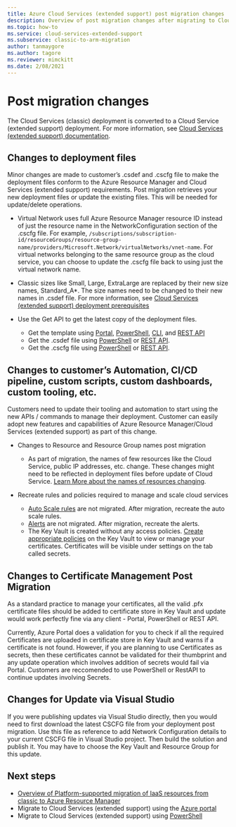 ```yaml
---
title: Azure Cloud Services (extended support) post migration changes
description: Overview of post migration changes after migrating to Cloud Services (extended support)
ms.topic: how-to
ms.service: cloud-services-extended-support
ms.subservice: classic-to-arm-migration
author: tanmaygore
ms.author: tagore
ms.reviewer: mimckitt
ms.date: 2/08/2021
---
```

 
# Post migration changes
The Cloud Services (classic) deployment is converted to a Cloud Service (extended support) deployment. For more information, see [Cloud Services (extended support) documentation](deploy-prerequisite.md).  

## Changes to deployment files 

Minor changes are made to customer’s .csdef and .cscfg file to make the deployment files conform to the Azure Resource Manager and Cloud Services (extended support) requirements. Post migration retrieves your new deployment files or update the existing files. This will be needed for update/delete operations.  

- Virtual Network uses full Azure Resource Manager resource ID instead of just the resource name in the NetworkConfiguration section of the .cscfg file. For example, `/subscriptions/subscription-id/resourceGroups/resource-group-name/providers/Microsoft.Network/virtualNetworks/vnet-name`. For virtual networks belonging to the same resource group as the cloud service, you can choose to update the .cscfg file back to using just the virtual network name.  

- Classic sizes like Small, Large, ExtraLarge are replaced by their new size names, Standard_A*. The size names need to be changed to their new names in .csdef file. For more information, see [Cloud Services (extended support) deployment prerequisites](deploy-prerequisite.md#required-definition-file-csdef-updates)

- Use the Get API to get the latest copy of the deployment files. 
    - Get the template using [Portal](../azure-resource-manager/templates/export-template-portal.md), [PowerShell](../azure-resource-manager/management/manage-resource-groups-powershell.md#export-resource-groups-to-templates), [CLI](../azure-resource-manager/management/manage-resource-groups-cli.md#export-resource-groups-to-templates), and [REST API](/rest/api/resources/resourcegroups/exporttemplate) 
    - Get the .csdef file using [PowerShell](/powershell/module/az.cloudservice/?preserve-view=true&view=azps-5.4.0#cloudservice) or [REST API](/rest/api/compute/cloudservices/rest-get-package). 
    - Get the .cscfg file using [PowerShell](/powershell/module/az.cloudservice/?preserve-view=true&view=azps-5.4.0#cloudservice) or [REST API](/rest/api/compute/cloudservices/rest-get-package). 
    
 

## Changes to customer’s Automation, CI/CD pipeline, custom scripts, custom dashboards, custom tooling, etc.  

Customers need to update their tooling and automation to start using the new APIs / commands to manage their deployment. Customer can easily adopt new features and capabilities of Azure Resource Manager/Cloud Services (extended support) as part of this change. 

- Changes to Resource and Resource Group names post migration
    - As part of migration, the names of few resources like the Cloud Service, public IP addresses, etc. change. These changes might need to be reflected in deployment files before update of Cloud Service. [Learn More about the names of resources changing](in-place-migration-technical-details.md#translation-of-resources-and-naming-convention-post-migration).  

- Recreate rules and policies required to manage and scale cloud services 
    - [Auto Scale rules](configure-scaling.md) are not migrated. After migration, recreate the auto scale rules.  
    - [Alerts](enable-alerts.md) are not migrated. After migration, recreate the alerts.
    - The Key Vault is created without any access policies. [Create appropriate policies](../key-vault/general/assign-access-policy-portal.md) on the Key Vault to view or manage your certificates. Certificates will be visible under settings on the tab called secrets.


## Changes to Certificate Management Post Migration 

As a standard practice to manage your certificates, all the valid .pfx certificate files should be added to certificate store in Key Vault and update would work perfectly fine via any client - Portal, PowerShell or REST API.

Currently, Azure Portal does a validation for you to check if all the required Certificates are uploaded in certificate store in Key Vault and warns if a certificate is not found. However, if you are planning to use Certificates as secrets, then these certificates cannot be validated for their thumbprint and any update operation which involves addition of secrets would fail via Portal. Customers are reccomended to use PowerShell or RestAPI to continue updates involving Secrets.


## Changes for Update via Visual Studio
If you were publishing updates via Visual Studio directly, then you would need to first download the latest CSCFG file from your deployment post migration. Use this file as reference to add Network Configuration details to your current CSCFG file in Visual Studio project. Then build the solution and publish it. You may have to choose the Key Vault and Resource Group for this update.


## Next steps
- [Overview of Platform-supported migration of IaaS resources from classic to Azure Resource Manager](../virtual-machines/migration-classic-resource-manager-overview.md)
- Migrate to Cloud Services (extended support) using the [Azure portal](in-place-migration-portal.md)
- Migrate to Cloud Services (extended support) using [PowerShell](in-place-migration-powershell.md)
